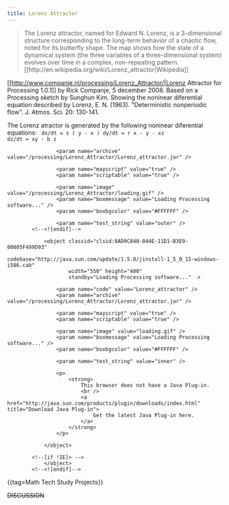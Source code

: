 ```yaml
---
title: Lorenz Attractor
---
```

<blockquote>The Lorenz attractor, named for Edward N. Lorenz, is a 3-dimensional structure corresponding to the long-term behavior of a chaotic flow, noted for its butterfly shape. The map shows how the state of a dynamical system (the three variables of a three-dimensional system) evolves over time in a complex, non-repeating pattern. [[http://en.wikipedia.org/wiki/Lorenz_attractor|Wikipedia]]</blockquote>

 [[http://www.companje.nl/processing/Lorenz_Attractor/|Lorenz Attractor for Processing 1.0.1]] by Rick Companje, 5 december 2008. Based on a Processing sketch by Sunghun Kim. Showing the noninear diferential equation described by Lorenz, E. N. (1963). "Deterministic nonperiodic flow". J. Atmos. Sci. 20: 130-141.

The Lorenz atractor is generated by the following noninear diferential equations:
<code>
  dx/dt = s ( y - x )
  dy/dt = r x - y - xz
  dz/dt = xy - b z
</code>

<html>
<!--[if !IE]> -->
				<object classid="java:Lorenz_attractor.class" 
            			type="application/x-java-applet"
            			archive="/processing/Lorenz_Attractor/Lorenz_attractor.jar"
            			width="550" height="400"
            			standby="Loading Processing software..." >
            			
					<param name="archive" value="/processing/Lorenz_Attractor/Lorenz_attractor.jar" />
				
					<param name="mayscript" value="true" />
					<param name="scriptable" value="true" />
				
					<param name="image" value="/processing/Lorenz_Attractor/loading.gif" />
					<param name="boxmessage" value="Loading Processing software..." />
					<param name="boxbgcolor" value="#FFFFFF" />
				
					<param name="test_string" value="outer" />
			<!--<![endif]-->
				
				<object classid="clsid:8AD9C840-044E-11D1-B3E9-00805F499D93" 
						codebase="http://java.sun.com/update/1.5.0/jinstall-1_5_0_15-windows-i586.cab"
						width="550" height="400"
						standby="Loading Processing software..."  >
						
					<param name="code" value="Lorenz_attractor" />
					<param name="archive" value="/processing/Lorenz_Attractor/Lorenz_attractor.jar" />
					
					<param name="mayscript" value="true" />
					<param name="scriptable" value="true" />
					
					<param name="image" value="loading.gif" />
					<param name="boxmessage" value="Loading Processing software..." />
					<param name="boxbgcolor" value="#FFFFFF" />
					
					<param name="test_string" value="inner" />
					
					<p>
						<strong>
							This browser does not have a Java Plug-in.
							<br />
							<a href="http://java.sun.com/products/plugin/downloads/index.html" title="Download Java Plug-in">
								Get the latest Java Plug-in here.
							</a>
						</strong>
					</p>
				
				</object>
				
			<!--[if !IE]> -->
				</object>
			<!--<![endif]-->
</html>

{{tag>Math Tech Study Projects}}


~~DISCUSSION~~
